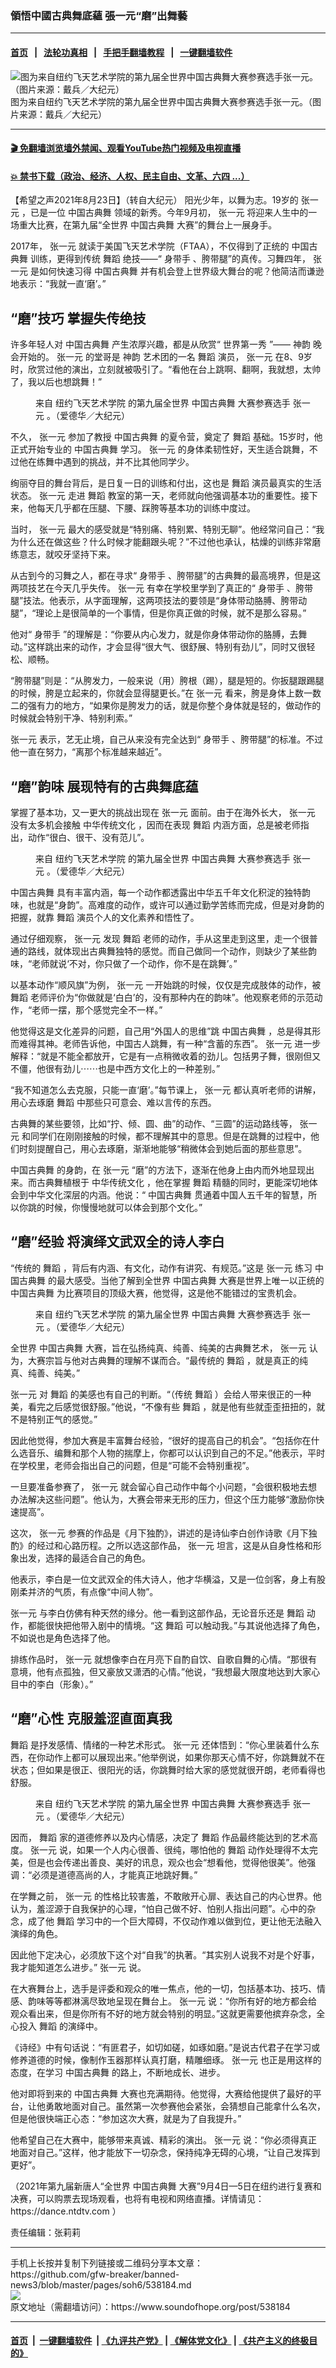 ### 領悟中國古典舞底蘊 張一元“磨”出舞藝
------------------------

#### [首页](https://github.com/gfw-breaker/banned-news3/blob/master/README.md) &nbsp;&nbsp;|&nbsp;&nbsp; [法轮功真相](https://github.com/begood0513/basic/blob/master/README.md)  &nbsp;&nbsp;|&nbsp;&nbsp; [手把手翻墙教程](https://github.com/gfw-breaker/guides/wiki)  &nbsp;&nbsp;|&nbsp;&nbsp; [一键翻墙软件](https://github.com/gfw-breaker/nogfw/blob/master/README.md)  



<div><img alt="图为来自纽约飞天艺术学院的第九届全世界中国古典舞大赛参赛选手张一元。（图片来源：戴兵／大纪元）" src="https://img.soundofhope.org/2021-08/21-8-24-1-1629749495460.jpg"/>
<br/><figcaption class="caption">
 图为来自纽约飞天艺术学院的第九届全世界中国古典舞大赛参赛选手张一元。（图片来源：戴兵／大纪元）
</figcaption></div><hr/>

#### [ 🎬  免翻墙浏览墙外禁闻、观看YouTube热门视频及电视直播](https://github.com/gfw-breaker/HelloWorld)

#### [ 💥  禁书下载（政治、经济、人权、民主自由、文革、六四 ...）](https://github.com/gfw-breaker/books/blob/master/README.md)

<div><div class="Content__Wrapper sc-1bvya0-0 grZQxZ">
 <p class="meta-top">
  <span class="meta">
   【希望之声2021年8月23日】（转自大纪元）
  </span>
  阳光少年，以舞为志。19岁的
  <ok href="/term/597437">
   张一元
  </ok>
  ，已是一位
  <ok href="/term/24612">
   中国古典舞
  </ok>
  领域的新秀。今年9月初，
  <ok href="/term/597437">
   张一元
  </ok>
  将迎来人生中的一场重大比赛，在第九届“全世界
  <ok href="/term/24612">
   中国古典舞
  </ok>
  大赛”的舞台上一展身手。
 </p>
 <p>
  2017年，
  <ok href="/term/597437">
   张一元
  </ok>
  就读于美国飞天艺术学院（FTAA），不仅得到了正统的
  <ok href="/term/24612">
   中国古典舞
  </ok>
  训练，更得到传统
  <ok href="/term/2068">
   舞蹈
  </ok>
  绝技——“
  <ok href="/term/594845">
   身带手
  </ok>
  、胯带腿”的真传。习舞四年，
  <ok href="/term/597437">
   张一元
  </ok>
  是如何快速习得
  <ok href="/term/24612">
   中国古典舞
  </ok>
  并有机会登上世界级大舞台的呢？他简洁而谦逊地表示：“我就一直‘磨’。”
 </p>
 <h2>
  “磨”技巧 掌握失传绝技
 </h2>
 <p>
  许多年轻人对
  <ok href="/term/24612">
   中国古典舞
  </ok>
  产生浓厚兴趣，都是从欣赏“
  <ok href="/term/22858">
   世界第一秀
  </ok>
  ”——
  <ok href="/term/16755">
   神韵
  </ok>
  晚会开始的。
  <ok href="/term/597437">
   张一元
  </ok>
  的堂哥是
  <ok href="/term/16755">
   神韵
  </ok>
  艺术团的一名
  <ok href="/term/2068">
   舞蹈
  </ok>
  演员，
  <ok href="/term/597437">
   张一元
  </ok>
  在8、9岁时，欣赏过他的演出，立刻就被吸引了。“看他在台上跳啊、翻啊，我就想，太帅了，我以后也想跳舞！”
 </p>
 <figure aria-describedby="caption-attachment-13178587" class="wp-caption aligncenter" id="attachment_13178587" style="width:450px">
  <ok href="https://i.epochtimes.com/assets/uploads/2021/08/id13178587-FTAA-Zhang-Yiyuan-2-450x675.jpg" rel="noreferrer noopener" target="_blank">
   <img alt="" class="size-medium wp-image-13178587" src="https://i.epochtimes.com/assets/uploads/2021/08/id13178587-FTAA-Zhang-Yiyuan-2-450x675.jpg"/>
  </ok>
  <br/><figcaption class="wp-caption-text" id="caption-attachment-13178587">
   来自
   <ok href="/term/597440">
    纽约飞天艺术学院
   </ok>
   的第九届全世界
   <ok href="/term/24612">
    中国古典舞
   </ok>
   大赛参赛选手
   <ok href="/term/597437">
    张一元
   </ok>
   。（爱德华／大纪元）
  </figcaption>
 </figure>
 <p>
  不久，
  <ok href="/term/597437">
   张一元
  </ok>
  参加了教授
  <ok href="/term/24612">
   中国古典舞
  </ok>
  的夏令营，奠定了
  <ok href="/term/2068">
   舞蹈
  </ok>
  基础。15岁时，他正式开始专业的
  <ok href="/term/24612">
   中国古典舞
  </ok>
  学习。
  <ok href="/term/597437">
   张一元
  </ok>
  的身体柔韧性好，天生适合跳舞，不过他在练舞中遇到的挑战，并不比其他同学少。
 </p>
 <div class="AD_Embed__Wrap-sc-1xslmin-0 igMuqX module desktop">
  <div>
  </div>
 </div>
 <p>
  绚丽夺目的舞台背后，是日复一日的训练和付出，这也是
  <ok href="/term/2068">
   舞蹈
  </ok>
  演员最真实的生活状态。
  <ok href="/term/597437">
   张一元
  </ok>
  走进
  <ok href="/term/2068">
   舞蹈
  </ok>
  教室的第一天，老师就向他强调基本功的重要性。接下来，他每天几乎都在压腿、下腰、踩胯等基本功的训练中度过。
 </p>
 <p>
  当时，
  <ok href="/term/597437">
   张一元
  </ok>
  最大的感受就是“特别痛、特别累、特别无聊”。他经常问自己：“我为什么还在做这些？什么时候才能翻跟头呢？”不过他也承认，枯燥的训练非常磨练意志，就咬牙坚持下来。
 </p>
 <p>
  从古到今的习舞之人，都在寻求“
  <ok href="/term/594845">
   身带手
  </ok>
  、胯带腿”的古典舞的最高境界，但是这两项技艺在今天几乎失传。
  <ok href="/term/597437">
   张一元
  </ok>
  有幸在学校里学到了真正的“
  <ok href="/term/594845">
   身带手
  </ok>
  、胯带腿”技法。他表示，从字面理解，这两项技法的要领是“身体带动胳膊、胯带动腿”，“理论上是很简单的一个事情，但是你真正做的时候，就不是那么容易。”
 </p>
 <p>
  他对“
  <ok href="/term/594845">
   身带手
  </ok>
  ”的理解是：“你要从内心发力，就是你身体带动你的胳膊，去舞动。”这样跳出来的动作，才会显得“很大气、很舒展、特别有劲儿”，同时又很轻松、顺畅。
 </p>
 <p>
  “胯带腿”则是：“从胯发力，一般来说（用）胯根（踢），腿是短的。你扳腿跟踢腿的时候，胯是立起来的，你就会显得腿更长。”在
  <ok href="/term/597437">
   张一元
  </ok>
  看来，胯是身体上数一数二的强有力的地方，“如果你是胯发力的话，就是你整个身体就是轻的，做动作的时候就会特别干净、特别利索。”
 </p>
 <p>
  <ok href="/term/597437">
   张一元
  </ok>
  表示，艺无止境，自己从来没有完全达到“
  <ok href="/term/594845">
   身带手
  </ok>
  、胯带腿”的标准。不过他一直在努力，“离那个标准越来越近”。
 </p>
 <h2>
  “磨”韵味 展现特有的古典舞底蕴
 </h2>
 <p>
  掌握了基本功，又一更大的挑战出现在
  <ok href="/term/597437">
   张一元
  </ok>
  面前。由于在海外长大，
  <ok href="/term/597437">
   张一元
  </ok>
  没有太多机会接触
  <ok href="/term/12519">
   中华传统文化
  </ok>
  ，因而在表现
  <ok href="/term/2068">
   舞蹈
  </ok>
  内涵方面，总是被老师指出，动作“很白、很干、没有范儿”。
 </p>
 <figure aria-describedby="caption-attachment-13178588" class="wp-caption aligncenter" id="attachment_13178588" style="width:450px">
  <ok href="https://i.epochtimes.com/assets/uploads/2021/08/id13178588-FTAA-Zhang-Yiyuan-3-450x675.jpg" rel="noreferrer noopener" target="_blank">
   <img alt="" class="size-medium wp-image-13178588" src="https://i.epochtimes.com/assets/uploads/2021/08/id13178588-FTAA-Zhang-Yiyuan-3-450x675.jpg"/>
  </ok>
  <br/><figcaption class="wp-caption-text" id="caption-attachment-13178588">
   来自
   <ok href="/term/597440">
    纽约飞天艺术学院
   </ok>
   的第九届全世界
   <ok href="/term/24612">
    中国古典舞
   </ok>
   大赛参赛选手
   <ok href="/term/597437">
    张一元
   </ok>
   。（爱德华／大纪元）
  </figcaption>
 </figure>
 <p>
  <ok href="/term/24612">
   中国古典舞
  </ok>
  具有丰富内涵，每一个动作都透露出中华五千年文化积淀的独特韵味，也就是“身韵”。高难度的动作，或许可以通过勤学苦练而完成，但是对身韵的把握，就靠
  <ok href="/term/2068">
   舞蹈
  </ok>
  演员个人的文化素养和悟性了。
 </p>
 <p>
  通过仔细观察，
  <ok href="/term/597437">
   张一元
  </ok>
  发现
  <ok href="/term/2068">
   舞蹈
  </ok>
  老师的动作，手从这里走到这里，走一个很普通的路线，就体现出古典舞独特的感觉。而自己做同一个动作，则缺少了某些韵味，“老师就说‘不对，你只做了一个动作，你不是在跳舞’。”
 </p>
 <p>
  以基本动作“顺风旗”为例，
  <ok href="/term/597437">
   张一元
  </ok>
  一开始跳的时候，仅仅是完成肢体的动作，被
  <ok href="/term/2068">
   舞蹈
  </ok>
  老师评价为“你做就是‘白白’的，没有那种内在的韵味”。他观察老师的示范动作，“老师一摆，那个感觉完全不一样。”
 </p>
 <p>
  他觉得这是文化差异的问题，自己用“外国人的思维”跳
  <ok href="/term/24612">
   中国古典舞
  </ok>
  ，总是得其形而难得其神。老师告诉他，中国古人跳舞，有一种“含蓄的东西”。
  <ok href="/term/597437">
   张一元
  </ok>
  进一步解释：“就是不能全都放开，它是有一点稍微收着的劲儿。包括男子舞，很刚但又不僵，他很有劲儿⋯⋯也是中西方文化上的一种差别。”
 </p>
 <div class="AD_Embed__Wrap-sc-1xslmin-0 igMuqX module desktop">
  <div>
  </div>
 </div>
 <p>
  “我不知道怎么去克服，只能一直‘磨’。”每节课上，
  <ok href="/term/597437">
   张一元
  </ok>
  都认真听老师的讲解，用心去琢磨
  <ok href="/term/2068">
   舞蹈
  </ok>
  中那些只可意会、难以言传的东西。
 </p>
 <p>
  古典舞的某些要领，比如“拧、倾、圆、曲”的动作、“三圆”的运动路线等，
  <ok href="/term/597437">
   张一元
  </ok>
  和同学们在刚刚接触的时候，都不理解其中的意思。但是在跳舞的过程中，他们时刻提醒自己，用心去琢磨，渐渐地能够“稍微体会到她后面的那些意思”。
 </p>
 <p>
  <ok href="/term/24612">
   中国古典舞
  </ok>
  的身韵，在
  <ok href="/term/597437">
   张一元
  </ok>
  “磨”的方法下，逐渐在他身上由内而外地显现出来。而古典舞植根于
  <ok href="/term/12519">
   中华传统文化
  </ok>
  ，他在掌握
  <ok href="/term/2068">
   舞蹈
  </ok>
  精髓的同时，更能深切地体会到中华文化深层的内涵。他说：“
  <ok href="/term/24612">
   中国古典舞
  </ok>
  贯通着中国人五千年的智慧，所以你跳的时候，你慢慢地就可以体会到那个文化。”
 </p>
 <h2>
  “磨”经验 将演绎文武双全的诗人李白
 </h2>
 <p>
  “传统的
  <ok href="/term/2068">
   舞蹈
  </ok>
  ，背后有内涵、有文化，动作有讲究、有规范。”这是
  <ok href="/term/597437">
   张一元
  </ok>
  练习
  <ok href="/term/24612">
   中国古典舞
  </ok>
  的最大感受。当他了解到全世界
  <ok href="/term/24612">
   中国古典舞
  </ok>
  大赛是世界上唯一以正统的
  <ok href="/term/24612">
   中国古典舞
  </ok>
  为比赛项目的顶级大赛，他觉得，这是他不能错过的宝贵机会。
 </p>
 <figure aria-describedby="caption-attachment-13178589" class="wp-caption aligncenter" id="attachment_13178589" style="width:450px">
  <ok href="https://i.epochtimes.com/assets/uploads/2021/08/id13178589-FTAA-Zhang-Yiyuan-4-450x675.jpg" rel="noreferrer noopener" target="_blank">
   <img alt="" class="size-medium wp-image-13178589" src="https://i.epochtimes.com/assets/uploads/2021/08/id13178589-FTAA-Zhang-Yiyuan-4-450x675.jpg"/>
  </ok>
  <br/><figcaption class="wp-caption-text" id="caption-attachment-13178589">
   来自
   <ok href="/term/597440">
    纽约飞天艺术学院
   </ok>
   的第九届全世界
   <ok href="/term/24612">
    中国古典舞
   </ok>
   大赛参赛选手
   <ok href="/term/597437">
    张一元
   </ok>
   。（爱德华／大纪元）
  </figcaption>
 </figure>
 <p>
  全世界
  <ok href="/term/24612">
   中国古典舞
  </ok>
  大赛，旨在弘扬纯真、纯善、纯美的古典舞艺术，
  <ok href="/term/597437">
   张一元
  </ok>
  认为，大赛宗旨与他对古典舞的理解不谋而合。“最传统的
  <ok href="/term/2068">
   舞蹈
  </ok>
  ，就是真正的纯真、纯善、纯美。”
 </p>
 <p>
  <ok href="/term/597437">
   张一元
  </ok>
  对
  <ok href="/term/2068">
   舞蹈
  </ok>
  的美感也有自己的判断。“（传统
  <ok href="/term/2068">
   舞蹈
  </ok>
  ）会给人带来很正的一种美，看完之后感觉很舒服。”他说，“不像有些
  <ok href="/term/2068">
   舞蹈
  </ok>
  ，就是他有些就歪歪扭扭的，就不是特别正气的感觉。”
 </p>
 <p>
  因此他觉得，参加大赛是丰富舞台经验，“很好的提高自己的机会”。“包括你在什么选音乐、编舞和那个人物的揣摩上，你都可以认识到自己的不足。”他表示，平时在学校里，老师会指出自己的问题，但是“可能不会特别重视”。
 </p>
 <p>
  一旦要准备参赛了，
  <ok href="/term/597437">
   张一元
  </ok>
  就会留心自己动作中每个小问题，“会很积极地去想办法解决这些问题”。他认为，大赛会带来无形的压力，但这个压力能够“激励你快速提高”。
 </p>
 <p>
  这次，
  <ok href="/term/597437">
   张一元
  </ok>
  参赛的作品是《月下独酌》，讲述的是诗仙李白创作诗歌《月下独酌》的经过和心路历程。之所以选这部作品，
  <ok href="/term/597437">
   张一元
  </ok>
  坦言，这是从自身性格和形象出发，选择的最适合自己的角色。
 </p>
 <p>
  他表示，李白是一位文武双全的伟大诗人，他才华横溢，又是一位剑客，身上有股刚柔并济的气质，有点像“中间人物”。
 </p>
 <p>
  <ok href="/term/597437">
   张一元
  </ok>
  与李白仿佛有种天然的缘分。他一看到这部作品，无论音乐还是
  <ok href="/term/2068">
   舞蹈
  </ok>
  动作，都能很快把他带入剧中的情境。“这
  <ok href="/term/2068">
   舞蹈
  </ok>
  可以触动我。”与其说他选择了角色，不如说也是角色选择了他。
 </p>
 <p>
  排练作品时，
  <ok href="/term/597437">
   张一元
  </ok>
  就想像李白在月亮下自酌自饮、自歌自舞的心情。“那很有意境，他有点孤独，但又豪放又潇洒的心情。”他说，“我想最大限度地达到大家心目中的李白（形象）。”
 </p>
 <h2>
  “磨”心性 克服羞涩直面真我
 </h2>
 <p>
  <ok href="/term/2068">
   舞蹈
  </ok>
  是抒发感情、情绪的一种艺术形式。
  <ok href="/term/597437">
   张一元
  </ok>
  还体悟到：“你心里装着什么东西，在你动作上都可以展现出来。”他举例说，如果你那天心情不好，你跳舞就不在状态；但如果是很正、很阳光的话，你跳舞时给大家的感觉就很开朗，老师看得也舒服。
 </p>
 <figure aria-describedby="caption-attachment-13178590" class="wp-caption aligncenter" id="attachment_13178590" style="width:450px">
  <ok href="https://i.epochtimes.com/assets/uploads/2021/08/id13178590-FTAA-Zhang-Yiyuan-5-450x675.jpg" rel="noreferrer noopener" target="_blank">
   <img alt="" class="size-medium wp-image-13178590" src="https://i.epochtimes.com/assets/uploads/2021/08/id13178590-FTAA-Zhang-Yiyuan-5-450x675.jpg"/>
  </ok>
  <br/><figcaption class="wp-caption-text" id="caption-attachment-13178590">
   来自
   <ok href="/term/597440">
    纽约飞天艺术学院
   </ok>
   的第九届全世界
   <ok href="/term/24612">
    中国古典舞
   </ok>
   大赛参赛选手
   <ok href="/term/597437">
    张一元
   </ok>
   。（爱德华／大纪元）
  </figcaption>
 </figure>
 <p>
  因而，
  <ok href="/term/2068">
   舞蹈
  </ok>
  家的道德修养以及内心情感，决定了
  <ok href="/term/2068">
   舞蹈
  </ok>
  作品最终能达到的艺术高度。
  <ok href="/term/597437">
   张一元
  </ok>
  说，如果一个人内心很善、很纯，哪怕他的
  <ok href="/term/2068">
   舞蹈
  </ok>
  动作处理得不太完美，但是也会传递出善良、美好的讯息，观众也会“想看他，觉得他很美”。他强调：“必须是道德高尚的人，才能真正地跳好舞。”
 </p>
 <div class="AD_Embed__Wrap-sc-1xslmin-0 igMuqX module desktop">
  <div>
  </div>
 </div>
 <p>
  在学舞之前，
  <ok href="/term/597437">
   张一元
  </ok>
  的性格比较害羞，不敢敞开心扉、表达自己的内心世界。他认为，羞涩源于自我保护的心理，“怕自己做不好、怕别人指出问题”。心中的杂念，成了他
  <ok href="/term/2068">
   舞蹈
  </ok>
  学习中的一个巨大障碍，不仅动作难以做到位，更让他无法融入演绎的角色。
 </p>
 <p>
  因此他下定决心，必须放下这个对“自我”的执著。“其实别人说我不对是个好事，我才能知道怎么进步。”
  <ok href="/term/597437">
   张一元
  </ok>
  说。
 </p>
 <p>
  在大赛舞台上，选手是评委和观众的唯一焦点，他的一切，包括基本功、技巧、情感、韵味等等都淋漓尽致地呈现在舞台上。
  <ok href="/term/597437">
   张一元
  </ok>
  说：“你所有好的地方都会给观众看出来，但是你所有不好的地方就会特别的明显。”这就更需要他摈弃杂念，全心投入
  <ok href="/term/2068">
   舞蹈
  </ok>
  的演绎中。
 </p>
 <p>
  《诗经》中有句话说：“有匪君子，如切如磋，如琢如磨。”是说古代君子在学习或修养道德的时候，像制作玉器那样认真打磨，精雕细琢。
  <ok href="/term/597437">
   张一元
  </ok>
  也正是用这样的态度，在学习
  <ok href="/term/24612">
   中国古典舞
  </ok>
  的路上，不断地成长、进步。
 </p>
 <p>
  他对即将到来的
  <ok href="/term/24612">
   中国古典舞
  </ok>
  大赛也充满期待。他觉得，大赛给他提供了最好的平台，让他勇敢地面对自己。虽然第一次参赛他会紧张，会猜想自己能拿什么名次，但是他很快端正心态：“参加这次大赛，就是为了自我提升。”
 </p>
 <p>
  他希望自己在大赛中，能够带来真诚、精彩的演出。
  <ok href="/term/597437">
   张一元
  </ok>
  说：“你必须得真正地面对自己。”这样，他才能放下一切杂念，保持纯净无碍的心境，“让自己发挥到更好”。
 </p>
 <p>
  （2021年第九届新唐人“全世界
  <ok href="/term/24612">
   中国古典舞
  </ok>
  大赛”9月4日—5日在纽约进行复赛和决赛，可以购票去现场观看，也将有电视和网络直播。详情请见：
  <ok href="https://dance.ntdtv.com/" rel="noopener noreferrer" target="_blank">
   https://dance.ntdtv.com
  </ok>
  ）
 </p>
 <p class="meta-btm">
  责任编辑：张莉莉
 </p>
</div>
</div>
<hr/>
手机上长按并复制下列链接或二维码分享本文章：<br/>
https://github.com/gfw-breaker/banned-news3/blob/master/pages/soh6/538184.md <br/>
<a href='https://github.com/gfw-breaker/banned-news3/blob/master/pages/soh6/538184.md'><img src='https://github.com/gfw-breaker/banned-news3/blob/master/pages/soh6/538184.md.png'/></a> <br/>
原文地址（需翻墙访问）：https://www.soundofhope.org/post/538184


------------------------
#### [首页](https://github.com/gfw-breaker/banned-news3/blob/master/README.md) &nbsp;|&nbsp; [一键翻墙软件](https://github.com/gfw-breaker/nogfw/blob/master/README.md) &nbsp;| [《九评共产党》](https://github.com/gfw-breaker/9ping.md/blob/master/README.md#九评之一评共产党是什么) | [《解体党文化》](https://github.com/gfw-breaker/jtdwh.md/blob/master/README.md) | [《共产主义的终极目的》](https://github.com/gfw-breaker/gczydzjmd.md/blob/master/README.md)


<img src='http://gfw-breaker.win/banned-news3/pages/soh6/538184.md' width='0px' height='0px'/>